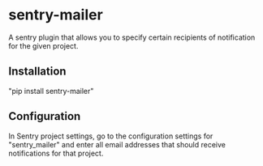 # sentry-mailer
A sentry plugin that allows you to specify certain recipients of notification for the given project.

## Installation
"pip install sentry-mailer"

## Configuration
In Sentry project settings, go to the configuration settings for "sentry\_mailer" and enter all email addresses that should receive notifications for that project. 
